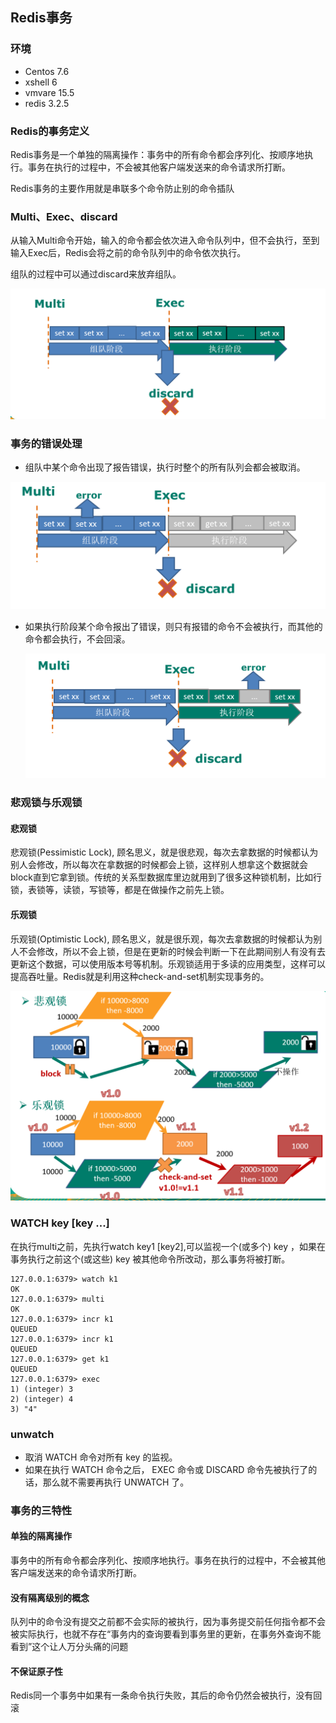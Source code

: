 ## Redis事务

### 环境

- Centos 7.6
- xshell 6
- vmvare 15.5
- redis 3.2.5



### Redis的事务定义

Redis事务是一个单独的隔离操作：事务中的所有命令都会序列化、按顺序地执行。事务在执行的过程中，不会被其他客户端发送来的命令请求所打断。

Redis事务的主要作用就是串联多个命令防止别的命令插队



### Multi、Exec、discard

从输入Multi命令开始，输入的命令都会依次进入命令队列中，但不会执行，至到输入Exec后，Redis会将之前的命令队列中的命令依次执行。

组队的过程中可以通过discard来放弃组队。  

![image-20200614204143179](images/image-20200614204143179.png)



### 事务的错误处理

- 组队中某个命令出现了报告错误，执行时整个的所有队列会都会被取消。


![image-20200614204305931](images/image-20200614204305931.png)



- 如果执行阶段某个命令报出了错误，则只有报错的命令不会被执行，而其他的命令都会执行，不会回滚。

  ![image-20200614204341979](images/image-20200614204341979.png)



### 悲观锁与乐观锁



#### 悲观锁

悲观锁(Pessimistic Lock), 顾名思义，就是很悲观，每次去拿数据的时候都认为别人会修改，所以每次在拿数据的时候都会上锁，这样别人想拿这个数据就会block直到它拿到锁。传统的关系型数据库里边就用到了很多这种锁机制，比如行锁，表锁等，读锁，写锁等，都是在做操作之前先上锁。



#### 乐观锁

乐观锁(Optimistic Lock), 顾名思义，就是很乐观，每次去拿数据的时候都认为别人不会修改，所以不会上锁，但是在更新的时候会判断一下在此期间别人有没有去更新这个数据，可以使用版本号等机制。乐观锁适用于多读的应用类型，这样可以提高吞吐量。Redis就是利用这种check-and-set机制实现事务的。

![image-20200614204646318](images/image-20200614204646318.png)





### WATCH key [key ...]

在执行multi之前，先执行watch key1 [key2],可以监视一个(或多个) key ，如果在事务执行之前这个(或这些) key 被其他命令所改动，那么事务将被打断。

```shell
127.0.0.1:6379> watch k1
OK
127.0.0.1:6379> multi
OK
127.0.0.1:6379> incr k1
QUEUED
127.0.0.1:6379> incr k1
QUEUED
127.0.0.1:6379> get k1
QUEUED
127.0.0.1:6379> exec
1) (integer) 3
2) (integer) 4
3) "4"
```



### unwatch

- 取消 WATCH 命令对所有 key 的监视。
- 如果在执行 WATCH 命令之后， EXEC 命令或 DISCARD 命令先被执行了的话，那么就不需要再执行 UNWATCH 了。



### 事务的三特性



#### 单独的隔离操作 

事务中的所有命令都会序列化、按顺序地执行。事务在执行的过程中，不会被其他客户端发送来的命令请求所打断。 



#### 没有隔离级别的概念 

队列中的命令没有提交之前都不会实际的被执行，因为事务提交前任何指令都不会被实际执行，也就不存在“事务内的查询要看到事务里的更新，在事务外查询不能看到”这个让人万分头痛的问题 



#### 不保证原子性  

Redis同一个事务中如果有一条命令执行失败，其后的命令仍然会被执行，没有回滚 